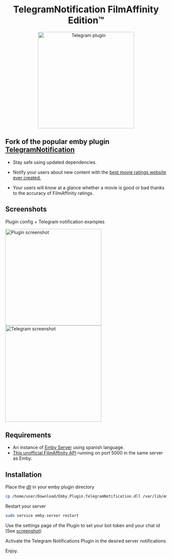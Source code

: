

<h1 align="center"> TelegramNotification FilmAffinity Edition™ </h1>
<p align="center">
  <img src="https://raw.githubusercontent.com/rafagale/Emby.Plugin.TelegramNotification/master/Emby.Plugin.TelegramNotification/thumb.png" width="300px" alt="Telegram plugin" />
</p>

## Fork of the popular emby plugin [TelegramNotification](https://github.com/bjoerns1983/Emby.Plugin.TelegramNotification)
- Stay safe using updated dependencies.

- Notify your users about new content with the [best movie ratings website ever created.](https://www.filmaffinity.com/)

- Your users will know at a glance whether a movie is good or bad thanks to the accuracy of FilmAffinity ratings.

## Screenshots
Plugin config + Telegram notification examples
<p align="left">
 <img src="https://raw.githubusercontent.com/rafagale/Emby.Plugin.TelegramNotification/master/screenshots/Screenshot_20210425-194411_r.png" width="300px" alt="Plugin screenshot" />
  
 <img src="https://raw.githubusercontent.com/rafagale/Emby.Plugin.TelegramNotification/master/screenshots/Screenshot_20210425-185058_r.png" width="300px" alt="Telegram screenshot" />
</p>

## Requirements
- An instance of [Emby Server](https://emby.media/download.html) using spanish language.
- [This unofficial FilmAffinity API](#) running on port 5000 in the same server as Emby.


## Installation

Place the [dll](https://github.com/rafagale/Emby.Plugin.TelegramNotification/releases/tag/2.0.0) in your emby plugin directory

```sh
cp /home/user/Download/Emby.Plugin.TelegramNotification.dll /var/lib/emby/plugins/Emby.Plugin.TelegramNotification.dll
```

Restart your server

```sh
sudo service emby-server restart
```

Use the settings page of the Plugin to set your bot token and your chat id (See [screenshot](https://github.com/rafagale/Emby.Plugin.TelegramNotification/blob/master/screenshots/Screenshot_20210425-194411_r.png?raw=true))

Activate the Telegram Notifications Plugin in the desired server notifications

Enjoy.

